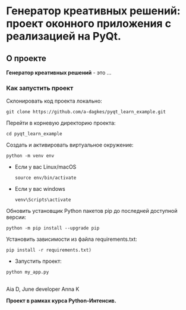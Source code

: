 # Генератор креативных решений: проект оконного приложения с реализацией на PyQt.

## О проекте

**Генератор креативных решений** - это ...

### Как запустить проект

Склонировать код проекта локально:

```
git clone https://github.com/a-dagkes/pyqt_learn_example.git
```

Перейти в корневую директорию проекта:

```
cd pyqt_learn_example
```

Cоздать и активировать виртуальное окружение:

```
python -m venv env
```

* Если у вас Linux/macOS

    ```
    source env/bin/activate
    ```

* Если у вас windows

    ```
    venv\Scripts\activate
    ```


Обновить установщик Python пакетов pip до последней доступной версии:

```
python -m pip install --upgrade pip
```

Установить зависимости из файла requirements.txt:

```
pip install -r requirements.txt)
```

* Запустить проект:

```
python my_app.py
```

##

Aia D, June developer
Anna K

**Проект в рамках курса Python-Интенсив.**
